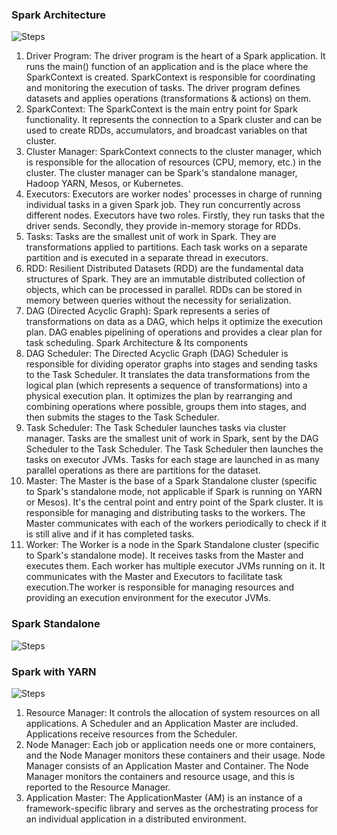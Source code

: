 ### Spark Architecture
![Steps](sparkarc.svg)

1. Driver Program: The driver program is the heart of a Spark application. It runs the main() function of an application and is the place where the SparkContext is created. SparkContext is responsible for coordinating and monitoring the execution of tasks. The driver program defines datasets and applies operations (transformations & actions) on them.
2. SparkContext: The SparkContext is the main entry point for Spark functionality. It represents the connection to a Spark cluster and can be used to create RDDs, accumulators, and broadcast variables on that cluster.
3. Cluster Manager: SparkContext connects to the cluster manager, which is responsible for the allocation of resources (CPU, memory, etc.) in the cluster. The cluster manager can be Spark's standalone manager, Hadoop YARN, Mesos, or Kubernetes.
4. Executors: Executors are worker nodes' processes in charge of running individual tasks in a given Spark job. They run concurrently across different nodes. Executors have two roles. Firstly, they run tasks that the driver sends. Secondly, they provide in-memory storage for RDDs.
5. Tasks: Tasks are the smallest unit of work in Spark. They are transformations applied to partitions. Each task works on a separate partition and is executed in a separate thread in executors.
6. RDD: Resilient Distributed Datasets (RDD) are the fundamental data structures of Spark. They are an immutable distributed collection of objects, which can be processed in parallel. RDDs can be stored in memory between queries without the necessity for serialization.
7. DAG (Directed Acyclic Graph): Spark represents a series of transformations on data as a DAG, which helps it optimize the execution plan. DAG enables pipelining of operations and provides a clear plan for task scheduling.
Spark Architecture & Its components
8. DAG Scheduler: The Directed Acyclic Graph (DAG) Scheduler is responsible for dividing operator graphs into stages and sending tasks to the Task Scheduler. It translates the data transformations from the logical plan (which represents a sequence of transformations) into a physical execution plan. It optimizes the plan by rearranging and combining operations where possible, groups them into stages, and then submits the stages to the Task Scheduler.
9. Task Scheduler: The Task Scheduler launches tasks via cluster manager. Tasks are the smallest unit of work in Spark, sent by the DAG Scheduler to the Task Scheduler. The Task Scheduler then launches the tasks on executor JVMs. Tasks for each stage are launched in as many parallel operations as there are partitions for the dataset.
10. Master: The Master is the base of a Spark Standalone cluster (specific to Spark's standalone mode, not applicable if Spark is running on YARN or Mesos). It's the central point and entry point of the Spark cluster. It is responsible for managing and distributing tasks to the workers. The Master communicates with each of the workers periodically to check if it is still alive and if it has completed tasks.
11. Worker: The Worker is a node in the Spark Standalone cluster (specific to Spark's standalone mode). It receives tasks from the Master and executes them. Each worker has multiple executor JVMs running on it. It communicates with the Master and Executors to facilitate task execution.The worker is responsible for managing resources and providing an execution environment for the executor JVMs.


### Spark Standalone
![Steps](sparkstand.svg)

### Spark with YARN

![Steps](sparkyarn.svg)

1. Resource Manager: It controls the allocation of system resources on all applications. A Scheduler and an Application Master are included. Applications receive resources from the Scheduler.
2. Node Manager: Each job or application needs one or more containers, and the Node Manager monitors these containers and their usage. Node Manager consists of an Application Master and Container. The Node Manager monitors the containers and resource usage, and this is reported to the Resource Manager.
3. Application Master: The ApplicationMaster (AM) is an instance of a framework-specific library and serves as the orchestrating process for an individual application in a distributed environment.
